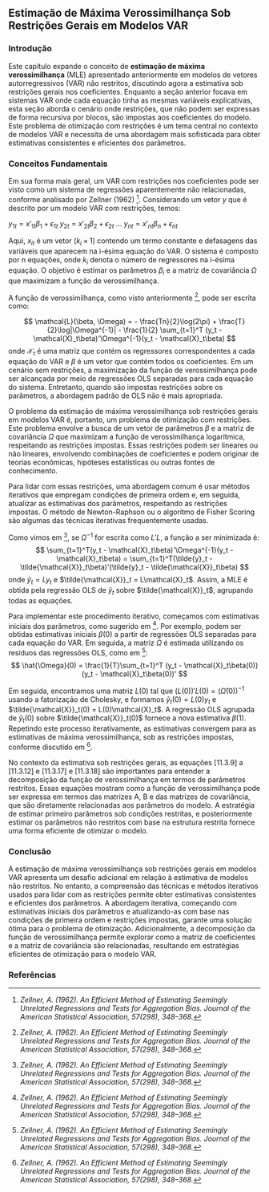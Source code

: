 ## Estimação de Máxima Verossimilhança Sob Restrições Gerais em Modelos VAR

### Introdução
Este capítulo expande o conceito de **estimação de máxima verossimilhança** (MLE) apresentado anteriormente em modelos de vetores autorregressivos (VAR) não restritos, discutindo agora a estimativa sob restrições gerais nos coeficientes. Enquanto a seção anterior focava em sistemas VAR onde cada equação tinha as mesmas variáveis explicativas, esta seção aborda o cenário onde restrições, que não podem ser expressas de forma recursiva por blocos, são impostas aos coeficientes do modelo. Este problema de otimização com restrições é um tema central no contexto de modelos VAR e necessita de uma abordagem mais sofisticada para obter estimativas consistentes e eficientes dos parâmetros.

### Conceitos Fundamentais

Em sua forma mais geral, um VAR com restrições nos coeficientes pode ser visto como um sistema de regressões aparentemente não relacionadas, conforme analisado por Zellner (1962) [^1]. Considerando um vetor *y* que é descrito por um modelo VAR com restrições, temos:

$y_{1t} = x'_{1t}\beta_1 + \epsilon_{1t}$
$y_{2t} = x'_{2t}\beta_2 + \epsilon_{2t}$
$...$
$y_{nt} = x'_{nt}\beta_n + \epsilon_{nt}$

Aqui, $x_{it}$ é um vetor $(k_i \times 1)$ contendo um termo constante e defasagens das variáveis que aparecem na i-ésima equação do VAR. O sistema é composto por n equações, onde $k_i$ denota o número de regressores na i-ésima equação. O objetivo é estimar os parâmetros $\beta_i$ e a matriz de covariância $\Omega$ que maximizam a função de verossimilhança.

A função de verossimilhança, como visto anteriormente [^1], pode ser escrita como:

$$
\mathcal{L}(\beta, \Omega) = - \frac{Tn}{2}\log(2\pi) + \frac{T}{2}\log|\Omega^{-1}| - \frac{1}{2} \sum_{t=1}^T (y_t - \mathcal{X}_t\beta)'\Omega^{-1}(y_t - \mathcal{X}_t\beta)
$$
onde $\mathcal{X}_t$ é uma matriz que contém os regressores correspondentes a cada equação do VAR e $\beta$ é um vetor que contém todos os coeficientes.
Em um cenário sem restrições, a maximização da função de verossimilhança pode ser alcançada por meio de regressões OLS separadas para cada equação do sistema. Entretanto, quando são impostas restrições sobre os parâmetros, a abordagem padrão de OLS não é mais apropriada.

O problema da estimação de máxima verossimilhança sob restrições gerais em modelos VAR é, portanto, um problema de otimização com restrições. Este problema envolve a busca de um vetor de parâmetros $\beta$ e a matriz de covariância $\Omega$ que maximizam a função de verossimilhança logarítmica, respeitando as restrições impostas. Essas restrições podem ser lineares ou não lineares, envolvendo combinações de coeficientes e podem originar de teorias econômicas, hipóteses estatísticas ou outras fontes de conhecimento.

Para lidar com essas restrições, uma abordagem comum é usar métodos iterativos que empregam condições de primeira ordem e, em seguida, atualizar as estimativas dos parâmetros, respeitando as restrições impostas. O método de Newton-Raphson ou o algoritmo de Fisher Scoring são algumas das técnicas iterativas frequentemente usadas.

Como vimos em [^1], se $\Omega^{-1}$ for escrita como $L'L$, a função a ser minimizada é:
$$
\sum_{t=1}^T(y_t - \mathcal{X}_t\beta)'\Omega^{-1}(y_t - \mathcal{X}_t\beta) = \sum_{t=1}^T(\tilde{y}_t - \tilde{\mathcal{X}}_t\beta)'(\tilde{y}_t - \tilde{\mathcal{X}}_t\beta)
$$
onde $\tilde{y}_t = Ly_t$ e $\tilde{\mathcal{X}}_t = L\mathcal{X}_t$.
Assim, a MLE é obtida pela regressão OLS de $\tilde{y}_t$ sobre $\tilde{\mathcal{X}}_t$, agrupando todas as equações.

Para implementar este procedimento iterativo, começamos com estimativas iniciais dos parâmetros, como sugerido em [^1]. Por exemplo, podem ser obtidas estimativas iniciais $\beta(0)$ a partir de regressões OLS separadas para cada equação do VAR. Em seguida, a matriz $\Omega$ é estimada utilizando os resíduos das regressões OLS, como em [^1]:
$$
\hat{\Omega}(0) = \frac{1}{T}\sum_{t=1}^T (y_t - \mathcal{X}_t\beta(0))(y_t - \mathcal{X}_t\beta(0))'
$$

Em seguida, encontramos uma matriz $L(0)$ tal que $(L(0))'L(0) = (\hat{\Omega}(0))^{-1}$ usando a fatorização de Cholesky, e formamos $\tilde{y}_t(0) = L(0)y_t$ e $\tilde{\mathcal{X}}_t(0) = L(0)\mathcal{X}_t$.
A regressão OLS agrupada de $\tilde{y}_t(0)$ sobre $\tilde{\mathcal{X}}_t(0)$ fornece a nova estimativa $\beta(1)$. Repetindo este processo iterativamente, as estimativas convergem para as estimativas de máxima verossimilhança, sob as restrições impostas, conforme discutido em [^1].

No contexto da estimativa sob restrições gerais, as equações [11.3.9] a [11.3.12] e [11.3.17] e [11.3.18] são importantes para entender a decomposição da função de verossimilhança em termos de parâmetros restritos. Essas equações mostram como a função de verossimilhança pode ser expressa em termos das matrizes A, B e das matrizes de covariância, que são diretamente relacionadas aos parâmetros do modelo. A estratégia de estimar primeiro parâmetros sob condições restritas, e posteriormente estimar os parâmetros não restritos com base na estrutura restrita fornece uma forma eficiente de otimizar o modelo.

### Conclusão
A estimação de máxima verossimilhança sob restrições gerais em modelos VAR apresenta um desafio adicional em relação à estimativa de modelos não restritos. No entanto, a compreensão das técnicas e métodos iterativos usados para lidar com as restrições permite obter estimativas consistentes e eficientes dos parâmetros. A abordagem iterativa, começando com estimativas iniciais dos parâmetros e atualizando-as com base nas condições de primeira ordem e restrições impostas, garante uma solução ótima para o problema de otimização. Adicionalmente, a decomposição da função de verossimilhança permite explorar como a matriz de coeficientes e a matriz de covariância são relacionadas, resultando em estratégias eficientes de otimização para o modelo VAR.

### Referências
[^1]: *Zellner, A. (1962). An Efficient Method of Estimating Seemingly Unrelated Regressions and Tests for Aggregation Bias. Journal of the American Statistical Association, 57(298), 348–368.*
<!-- END -->
